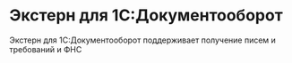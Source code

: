 # Экстерн для 1С:Документооборот

Экстерн для 1С:Документооборот поддерживает получение писем и требований и ФНС 